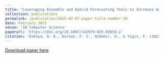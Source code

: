 ```yaml
---
title: "Leveraging Ensemble and Hybrid Forecasting Tools to Increase Accuracy: Turkey COVID-19 Case Study"
collection: publications
permalink: /publication/2025-02-07-paper-title-number-10
date: February 2025
venue: 'SN Computer Science'
paperurl: 'https://doi.org/10.1007/s42979-025-03658-2'
citation: 'Evkaya, O. O., Kurnaz, F. S., Ozdemir, O., & Yigit, P. (2025). Leveraging ensemble and hybrid forecasting tools to increase accuracy: Turkey COVID-19 case study. SN Computer Science, 6(2). https://doi.org/10.1007/s42979-025-03658-2'
---
```





[Download paper here]( https://doi.org/10.1007/s42979-025-03658-2)
